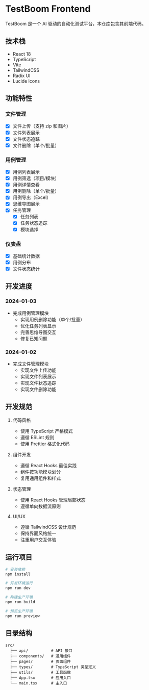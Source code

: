 # TestBoom Frontend

TestBoom 是一个 AI 驱动的自动化测试平台，本仓库包含其前端代码。

## 技术栈

- React 18
- TypeScript
- Vite
- TailwindCSS
- Radix UI
- Lucide Icons

## 功能特性

### 文件管理
- [x] 文件上传（支持 zip 和图片）
- [x] 文件列表展示
- [x] 文件状态追踪
- [x] 文件删除（单个/批量）

### 用例管理
- [x] 用例列表展示
- [x] 用例筛选（项目/模块）
- [x] 用例详情查看
- [x] 用例删除（单个/批量）
- [x] 用例导出（Excel）
- [x] 思维导图展示
- [x] 任务管理
  - [x] 任务列表
  - [x] 任务状态追踪
  - [x] 模块选择

### 仪表盘
- [x] 基础统计数据
- [x] 用例分布
- [x] 文件状态统计

## 开发进度

### 2024-01-03
- 完成用例管理模块
  - 实现用例删除功能（单个/批量）
  - 优化任务列表显示
  - 完善思维导图交互
  - 修复已知问题

### 2024-01-02
- 完成文件管理模块
  - 实现文件上传功能
  - 实现文件列表展示
  - 实现文件状态追踪
  - 实现文件删除功能

## 开发规范

1. 代码风格
   - 使用 TypeScript 严格模式
   - 遵循 ESLint 规则
   - 使用 Prettier 格式化代码

2. 组件开发
   - 遵循 React Hooks 最佳实践
   - 组件按功能模块划分
   - 复用通用组件和样式

3. 状态管理
   - 使用 React Hooks 管理局部状态
   - 遵循单向数据流原则

4. UI/UX
   - 遵循 TailwindCSS 设计规范
   - 保持界面风格统一
   - 注重用户交互体验

## 运行项目

```bash
# 安装依赖
npm install

# 开发环境运行
npm run dev

# 构建生产环境
npm run build

# 预览生产环境
npm run preview
```

## 目录结构

```
src/
  ├── api/          # API 接口
  ├── components/   # 通用组件
  ├── pages/        # 页面组件
  ├── types/        # TypeScript 类型定义
  ├── utils/        # 工具函数
  ├── App.tsx       # 应用入口
  └── main.tsx      # 主入口
```
